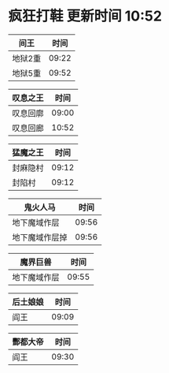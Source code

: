 # 疯狂打鞋 更新时间 10:52

| 间王   | 时间    |
|--------|-------|
| 地狱2重 | 09:22 |
| 地狱5重 | 09:52 |

| 叹息之王   | 时间    |
|--------|-------|
| 叹息回廓 | 09:00 |
| 叹息回廊 | 10:52 |

| 猛魔之王   | 时间    |
|--------|-------|
| 封麻隐村 | 09:12 |
| 封陷村 | 09:12 |

| 鬼火人马   | 时间    |
|--------|-------|
| 地下魔域作层 | 09:56 |
| 地下魔域作层掉 | 09:56 |

| 魔界巨兽   | 时间    |
|--------|-------|
| 地下魔域作层 | 09:55 |

| 后土娘娘   | 时间    |
|--------|-------|
| 阎王 | 09:09 |

| 酆都大帝   | 时间    |
|--------|-------|
| 阎王 | 09:30 |